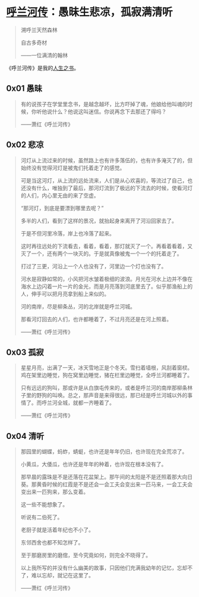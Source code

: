# [呼兰河传](https://book.douban.com/subject/30227138/)：愚昧生悲凉，孤寂满清听

> 溯呼兰天然森林
>
> 自古多奇材
>
> ——一位满清的翰林

《呼兰河传》是我的[人生之书](https://www.bilibili.com/video/BV12V411J7Xw/)。

## 0x01 愚昧

> 有的说孩子在学堂里念书，是越念越坏，比方吓掉了魂，他娘给他叫魂的时候，你听他说什么？他说这叫迷信。你说再念下去那还了得吗？
>
> ——萧红《呼兰河传》

## 0x02 悲凉

> 河灯从上流过来的时候，虽然路上也有许多落伍的，也有许多淹灭了的，但始终没有觉得河灯是被鬼们托着走了的感觉。
>
> 可是当这河灯，从上流的远处流来，人们是从心欢喜的，等流过了自己，也还没有什么，唯独到了最后，那河灯流到了极远的下流去的时候，使看河灯的人们，内心里无由的来了空虚。
>
> “那河灯，到底是要漂到哪里去呢？”
>
> 多半的人们，看到了这样的景况，就抬起身来离开了河沿回家去了。
>
> 于是不但河里冷落，岸上也冷落了起来。
>
> 这时再往远处的下流看去，看着，看着，那灯就灭了一个。再看着看着，又灭了一个，还有两个一块灭的。于是就真像被鬼一个一个的托着走了。
>
> 打过了三更，河沿上一个人也没有了，河里边一个灯也没有了。
>
> 河水是寂静如常的，小风把河水皱着极细的波浪。月光在河水上边并不像在海水上边闪着一片一片的金光，而是月亮落到河底里去了。似乎那渔船上的人，伸手可以把月亮拿到船上来似的。
>
> 河的南岸，尽是柳条丛，河的北岸就是呼兰河城。
>
> 那看河灯回去的人们，也许都睡着了，不过月亮还是在河上照着。
>
> ——萧红《呼兰河传》

## 0x03 孤寂

> 星星月亮，出满了一天，冰天雪地正是个冬天。雪扫着墙根，风刮着窗棂。鸡在架里边睡觉，狗在窝里边睡觉，猪在栏里边睡觉，全呼兰河都睡着了。
>
> 只有远远的狗叫，那或许是从白旗屯传来的，或者是呼兰河的南岸那柳条林子里的野狗的叫唤。总之，那声音是来得很远，那已经是呼兰河城以外的事情了。而呼兰河全城，就都一齐睡着了。
>
> ——萧红《呼兰河传》

## 0x04 清听

> 那园里的蝴蝶，蚂蚱，蜻蜓，也许还是年年仍旧，也许现在完全荒凉了。
>
> 小黄瓜，大倭瓜，也许还是年年的种着，也许现在根本没有了。
>
> 那早晨的露珠是不是还落在花盆架上。那午间的太阳是不是还照着那大向日葵。那黄昏时候的红霞是不是还会一会工夫会变出来一匹马来，一会工夫会变出来一匹狗来，那么变着。
>
> 这一些不能想象了。
>
> 听说有二伯死了。
>
> 老厨子就是活着年纪也不小了。
>
> 东邻西舍也都不知怎样了。
>
> 至于那磨房里的磨倌，至今究竟如何，则完全不晓得了。
>
> 以上我所写的并没有什么幽美的故事，只因他们充满我幼年的记忆，忘却不了，难以忘却，就记在这里了。
>
> ——萧红《呼兰河传》
